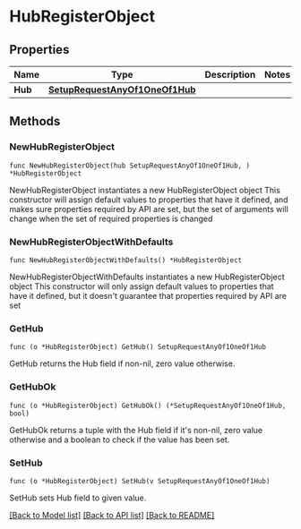 # HubRegisterObject

## Properties

Name | Type | Description | Notes
------------ | ------------- | ------------- | -------------
**Hub** | [**SetupRequestAnyOf1OneOf1Hub**](SetupRequestAnyOf1OneOf1Hub.md) |  | 

## Methods

### NewHubRegisterObject

`func NewHubRegisterObject(hub SetupRequestAnyOf1OneOf1Hub, ) *HubRegisterObject`

NewHubRegisterObject instantiates a new HubRegisterObject object
This constructor will assign default values to properties that have it defined,
and makes sure properties required by API are set, but the set of arguments
will change when the set of required properties is changed

### NewHubRegisterObjectWithDefaults

`func NewHubRegisterObjectWithDefaults() *HubRegisterObject`

NewHubRegisterObjectWithDefaults instantiates a new HubRegisterObject object
This constructor will only assign default values to properties that have it defined,
but it doesn't guarantee that properties required by API are set

### GetHub

`func (o *HubRegisterObject) GetHub() SetupRequestAnyOf1OneOf1Hub`

GetHub returns the Hub field if non-nil, zero value otherwise.

### GetHubOk

`func (o *HubRegisterObject) GetHubOk() (*SetupRequestAnyOf1OneOf1Hub, bool)`

GetHubOk returns a tuple with the Hub field if it's non-nil, zero value otherwise
and a boolean to check if the value has been set.

### SetHub

`func (o *HubRegisterObject) SetHub(v SetupRequestAnyOf1OneOf1Hub)`

SetHub sets Hub field to given value.



[[Back to Model list]](../README.md#documentation-for-models) [[Back to API list]](../README.md#documentation-for-api-endpoints) [[Back to README]](../README.md)


